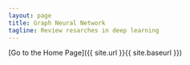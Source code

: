 ```yaml
---
layout: page
title: Graph Neural Network
tagline: Review resarches in deep learning
---
```


[Go to the Home Page]({{ site.url }}{{ site.baseurl }})
